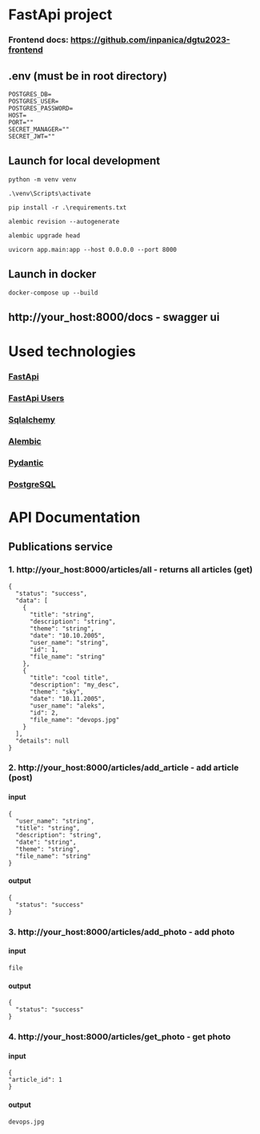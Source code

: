 # FastApi project
### Frontend docs: https://github.com/inpanica/dgtu2023-frontend
## .env (must be in root directory)
```
POSTGRES_DB=
POSTGRES_USER=
POSTGRES_PASSWORD=
HOST=
PORT=""
SECRET_MANAGER=""
SECRET_JWT=""
```
## Launch for local development
```
python -m venv venv
```
```
.\venv\Scripts\activate
```
```
pip install -r .\requirements.txt
```
```
alembic revision --autogenerate
```
```
alembic upgrade head
```
```
uvicorn app.main:app --host 0.0.0.0 --port 8000
```
## Launch in docker
```
docker-compose up --build
```
## http://your_host:8000/docs - swagger ui
# Used technologies
### [FastApi](https://fastapi.tiangolo.com/)
### [FastApi Users](https://fastapi-users.github.io/fastapi-users/12.1/)
### [Sqlalchemy](https://www.sqlalchemy.org/)
### [Alembic](https://alembic.sqlalchemy.org/en/latest/)
### [Pydantic](https://docs.pydantic.dev/latest/)
### [PostgreSQL](https://www.postgresql.org/)

# API Documentation
## Publications service
### 1. http://your_host:8000/articles/all - returns all articles (get)
```
{
  "status": "success",
  "data": [
    {
      "title": "string",
      "description": "string",
      "theme": "string",
      "date": "10.10.2005",
      "user_name": "string",
      "id": 1,
      "file_name": "string"
    },
    {
      "title": "cool title",
      "description": "my_desc",
      "theme": "sky",
      "date": "10.11.2005",
      "user_name": "aleks",
      "id": 2,
      "file_name": "devops.jpg"
    }
  ],
  "details": null
}
```
### 2. http://your_host:8000/articles/add_article - add article (post) 
#### input
```
{
  "user_name": "string",
  "title": "string",
  "description": "string",
  "date": "string",
  "theme": "string",
  "file_name": "string" 
}
```
#### output
```
{
  "status": "success"
}
```
### 3. http://your_host:8000/articles/add_photo - add photo
#### input
```
file
```

#### output
```
{
  "status": "success"
}
```
### 4. http://your_host:8000/articles/get_photo - get photo
#### input
```
{
"article_id": 1
}
```
#### output 
```
devops.jpg
```


